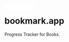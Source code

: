 <img align="left" alt="1" src="https://github.com/tahabisginsoftware/bookmark.app/blob/master/Header.png" width="100"/> 

# bookmark.app
Progress Tracker for Books.
